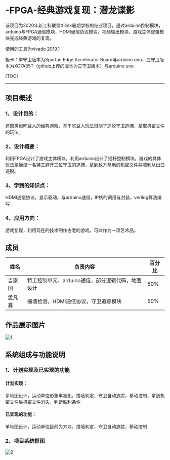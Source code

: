 # -FPGA-经典游戏复现：潜龙谍影
该项目为2020年新工科联盟Xilinx暑期学校的结业项目，通过arduino控制模块，arduino与FPGA通信模块，HDMI通信协议模块，视频输出模块，游戏主体逻辑模块完成经典游戏的复现。

使用的工具为vivado 2019.1

板卡：单守卫版本为Spartan Edge Accelerator Board与arduino uno，三守卫版本为XC7A35T（github上传的版本为三守卫版本）与arduino uno



[TOC]

------



## 项目概述

### 1、设计目的：

还原类似吃豆人的经典游戏，基于吃豆人玩法自创了逃脱守卫追捕，拿取机密文件的玩法。

### 2、设计概要：

利用FPGA设计了游戏主体模块，利用arduino设计了摇杆控制模块。游戏的具体玩法是操控一名特工避开三位守卫的追捕，拿到敌方基地的机密文件并顺利从出口逃脱。

### 3、学到的知识点：

HDMI通信协议，显示驱动，与arduino通信，IP核的调用与封装，verilog算法编写

### 4、应用方向：

游戏复现，利用现在的技术制作古老的游戏，可以作为一项艺术品。



## 成员

| 姓名   | 负责内容                                          | 百分比 |
| ------ | ------------------------------------------------- | ------ |
| 吉家国 | 特工控制单元，arduino通信，部分逻辑代码，地图设计 | 50%    |
| 孟凡鑫 | 撞墙检测，HDMI通信协议，守卫追踪模块              | 50%    |



## 作品展示图片

![1](C:\Users\JJKING\Desktop\FPGA\-FPGA-\images\1.png)



## 系统组成与功能说明

### 1、计划实现及已实现的功能

#### 计划实现：

多地图设计，运动单位形象丰富化，撞墙判定，守卫自动追踪，移动控制，拿到机密文件后机密文件消失，判断胜利条件

#### 已实现的功能：

单地图设计，运动单位目前为方块，撞墙判定，守卫自动追踪，移动控制



### 2、项目系统框图

![2](C:\Users\JJKING\Desktop\FPGA\-FPGA-\images\2.png)